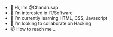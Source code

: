 - 👋 Hi, I’m @Chandrusap
- 👀 I’m interested in IT/Software
- 🌱 I’m currently learning HTML, CSS, Javascript
- 💞️ I’m looking to collaborate on Hacking
- 📫 How to reach me ...

<!---
Chandrusap/Chandrusap is a ✨ special ✨ repository because its `README.md` (this file) appears on your GitHub profile.
You can click the Preview link to take a look at your changes.
--->
